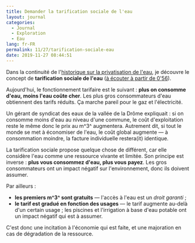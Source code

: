 ```yaml
---
title: Demander la tarification sociale de l'eau
layout: journal
categories:
  - Journal
  - Exploration
  - Eau
lang: fr-FR
permalink: 11/27/tarification-sociale-eau
date: 2019-11-27 08:44:51
---
```


Dans la continuité de l'[historique sur la privatisation de l'eau](/2019/11/27/historique-privatisation-eau/), je découvre le concept de **tarification sociale de l'eau** ([à écouter à partir de 0'56](https://audioblog.arteradio.com/blog/98891/podcast/136971#t=56m)).

Aujourd'hui, le fonctionnement tarifaire est le suivant : **plus on consomme d'eau, moins l'eau coûte cher**. Les plus gros consommateurs d'eau obtiennent des tarifs réduits. Ça marche pareil pour le gaz et l'électricité.

Un gérant de syndicat des eaux de la vallée de la Drôme expliquait : si on consomme moins d'eau au niveau d'une commune, le coût d'exploitation reste le même donc le prix au m^3^ augmentera. Autrement dit, si tout le monde se met à économiser de l'eau, le coût global augmente — à consommation moindre, la facture individuelle restera(it) identique.

La tarification sociale propose quelque chose de différent, car elle considère l'eau comme une ressource vivante et limitée. Son principe est inverse : **plus vous consommez d'eau, plus vous payez**. Les gros consommateurs ont un impact négatif sur l'environnement, donc ils doivent assumer.

Par ailleurs :

- **les premiers m^3^ sont gratuits** — l'accès à l'eau est un _droit garanti_ ;
- **le tarif est gradué en fonction des usages** — le tarif augmente au-delà d'un certain usage ; les piscines et l'irrigation à base d'eau potable ont un impact négatif qui est à assumer.

C'est donc une incitation à l'économie qui est faite, et une majoration en cas de dégradation de la ressource.